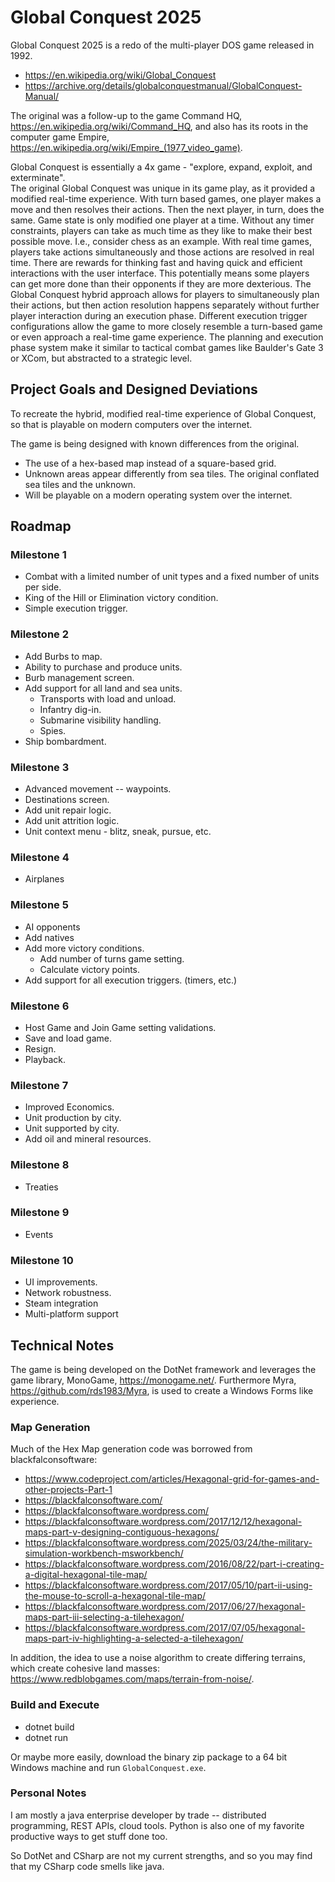 # Global Conquest 2025

Global Conquest 2025 is a redo of the multi-player DOS game released in 1992.  
* https://en.wikipedia.org/wiki/Global_Conquest  
* https://archive.org/details/globalconquestmanual/GlobalConquest-Manual/

The original was a follow-up to the game Command HQ, https://en.wikipedia.org/wiki/Command_HQ, and also has its roots in the computer game Empire, https://en.wikipedia.org/wiki/Empire_(1977_video_game).

Global Conquest is essentially a 4x game - "explore, expand, exploit, and exterminate".  
The original Global Conquest was unique in its game play, as it provided a modified real-time experience. 
With turn based games, one player makes a move and then resolves their actions. Then the next player, in turn, does the same. Game state is only modified one player at a time. Without any timer constraints, players can take as much time as they like to make their best possible move. I.e., consider chess as an example.
With real time games, players take actions simultaneously and those actions are resolved in real time. There are rewards for thinking fast and having quick and efficient interactions with the user interface. This potentially means some players can get more done than their opponents if they are more dexterious.
The Global Conquest hybrid approach allows for players to simultaneously plan their actions, but then action resolution happens separately without further player interaction during an execution phase. Different execution trigger configurations allow the game to more closely resemble a turn-based game or even approach a real-time game experience.
The planning and execution phase system make it similar to tactical combat games like Baulder's Gate 3 or XCom, but abstracted to a strategic level.

## Project Goals and Designed Deviations
To recreate the hybrid, modified real-time experience of Global Conquest, so that is playable on modern computers over the internet.

The game is being designed with known differences from the original. 
* The use of a hex-based map instead of a square-based grid.
* Unknown areas appear differently from sea tiles. The original conflated sea tiles and the unknown.
* Will be playable on a modern operating system over the internet.

## Roadmap
### Milestone 1
* Combat with a limited number of unit types and a fixed number of units per side.
* King of the Hill or Elimination victory condition.
* Simple execution trigger.

### Milestone 2
* Add Burbs to map.
* Ability to purchase and produce units.
* Burb management screen.
* Add support for all land and sea units.
  * Transports with load and unload.
  * Infantry dig-in.
  * Submarine visibility handling.
  * Spies.
* Ship bombardment.

### Milestone 3
* Advanced movement -- waypoints.
* Destinations screen.
* Add unit repair logic.
* Add unit attrition logic.
* Unit context menu - blitz, sneak, pursue, etc.

### Milestone 4
* Airplanes


### Milestone 5
* AI opponents
* Add natives
* Add more victory conditions.
  * Add number of turns game setting.
  * Calculate victory points.
* Add support for all execution triggers. (timers, etc.)

### Milestone 6
* Host Game and Join Game setting validations.
* Save and load game.
* Resign.
* Playback.

### Milestone 7
* Improved Economics.
* Unit production by city.
* Unit supported by city.
* Add oil and mineral resources.

### Milestone 8
* Treaties

### Milestone 9
* Events

### Milestone 10
* UI improvements.
* Network robustness.
* Steam integration
* Multi-platform support



## Technical Notes
The game is being developed on the DotNet framework and leverages the game library, MonoGame, https://monogame.net/. Furthermore Myra, https://github.com/rds1983/Myra, is used to create a Windows Forms like experience.

### Map Generation
Much of the Hex Map generation code was borrowed from blackfalconsoftware:
* https://www.codeproject.com/articles/Hexagonal-grid-for-games-and-other-projects-Part-1
* https://blackfalconsoftware.com/
* https://blackfalconsoftware.wordpress.com/
* https://blackfalconsoftware.wordpress.com/2017/12/12/hexagonal-maps-part-v-designing-contiguous-hexagons/
* https://blackfalconsoftware.wordpress.com/2025/03/24/the-military-simulation-workbench-msworkbench/
* https://blackfalconsoftware.wordpress.com/2016/08/22/part-i-creating-a-digital-hexagonal-tile-map/
* https://blackfalconsoftware.wordpress.com/2017/05/10/part-ii-using-the-mouse-to-scroll-a-hexagonal-tile-map/
* https://blackfalconsoftware.wordpress.com/2017/06/27/hexagonal-maps-part-iii-selecting-a-tilehexagon/
* https://blackfalconsoftware.wordpress.com/2017/07/05/hexagonal-maps-part-iv-highlighting-a-selected-a-tilehexagon/

In addition, the idea to use a noise algorithm to create differing terrains, which create cohesive land masses:
https://www.redblobgames.com/maps/terrain-from-noise/.

### Build and Execute
* dotnet build
* dotnet run  

Or maybe more easily, download the binary zip package to a 64 bit Windows machine and run `GlobalConquest.exe`.

### Personal Notes
I am mostly a java enterprise developer by trade -- distributed programming, REST APIs, cloud tools. Python is also one of my favorite productive ways to get stuff done too.

So DotNet and CSharp are not my current strengths, and so you may find that my CSharp code smells like java. 
